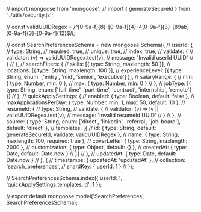 // import mongoose from 'mongoose';
// import { generateSecureId } from '../utils/security.js';

// const validUUIDRegex = /^[0-9a-f]{8}-[0-9a-f]{4}-4[0-9a-f]{3}-[89ab][0-9a-f]{3}-[0-9a-f]{12}$/i;

// const SearchPreferencesSchema = new mongoose.Schema({
//   userId: {
//     type: String,
//     required: true,
//     unique: true,
//     index: true,
//     validate: {
//       validator: (v) => validUUIDRegex.test(v),
//       message: 'Invalid userId UUID'
//     }
//   },
//   searchFilters: {
//     skills: [{ type: String, maxlength: 50 }],
//     locations: [{ type: String, maxlength: 100 }],
//     experienceLevel: [{ type: String, enum: ['entry', 'mid', 'senior', 'executive'] }],
//     salaryRange: {
//       min: { type: Number, min: 0 },
//       max: { type: Number, min: 0 }
//     },
//     jobType: [{ type: String, enum: ['full-time', 'part-time', 'contract', 'internship', 'remote'] }]
//   },
//   quickApplySettings: {
//     enabled: { type: Boolean, default: false },
//     maxApplicationsPerDay: { type: Number, min: 1, max: 50, default: 10 },
//     resumeId: {
//       type: String,
//       validate: {
//         validator: (v) => !v || validUUIDRegex.test(v),
//         message: 'Invalid resumeId UUID'
//       }
//     },
//     source: { type: String, enum: ['direct', 'linkedin', 'referral', 'job-board'], default: 'direct' },
//     templates: [{
//       id: { type: String, default: generateSecureId, validate: validUUIDRegex },
//       name: { type: String, maxlength: 100, required: true },
//       coverLetter: { type: String, maxlength: 2000 },
//       customization: { type: Object, default: {} },
//       createdAt: { type: Date, default: Date.now }
//     }]
//   },
//   updatedAt: { type: Date, default: Date.now }
// }, {
//   timestamps: { updatedAt: 'updatedAt' },
//   collection: 'search_preferences',
//   shardKey: { userId: 1 }
// });

// SearchPreferencesSchema.index({ userId: 1, 'quickApplySettings.templates.id': 1 });

// export default mongoose.model('SearchPreferences', SearchPreferencesSchema);